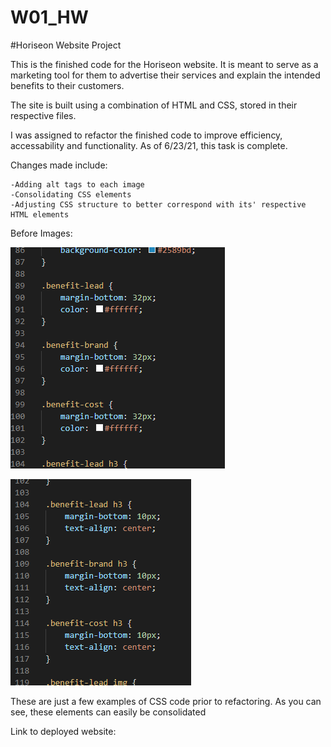 # W01_HW

#Horiseon Website Project

This is the finished code for the Horiseon website. It is meant to serve as a marketing tool for them to advertise their services and explain the intended benefits to their customers.

The site is built using a combination of HTML and CSS, stored in their respective files.

I was assigned to refactor the finished code to improve efficiency, accessability and functionality. As of 6/23/21, this task is complete.

Changes made include:

    -Adding alt tags to each image
    -Consolidating CSS elements
    -Adjusting CSS structure to better correspond with its' respective HTML elements

Before Images: 

![First Image](/assets/images/readme.PNG)

![Second Image](/assets/images/readme2.PNG)

These are just a few examples of CSS code prior to refactoring. As you can see, these elements can easily be consolidated

Link to deployed website: 
